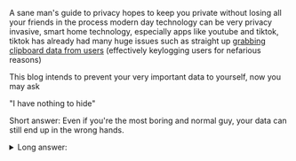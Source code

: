 A sane man's guide to privacy hopes to keep you private without losing all your friends in the process
modern day technology can be very privacy invasive, smart home technology, especially apps like youtube and tiktok, tiktok has already had many huge issues such as straight up [grabbing clipboard data from users](https://youtu.be/Ti8v4eL8oIE) (effectively keylogging users for nefarious reasons)

This blog intends to prevent your very important data to yourself, now you may ask

"I have nothing to hide"

Short answer: 
Even if you're the most boring and normal guy, your data can still end up in the wrong hands.

<details> <summary> Long answer: </summary>

Well firstly I'd like to remind you that these technologies can track what you watch, what you like, what you eat. [Google knows you better than your own mother](https://youtu.be/5iIg7wmEz20) not to mention advertising companies can quite literally shape your life and not always in a good way, it can lead you to many fucked up rabbit holes such as the deep deep alt-right which is straight up racism, by using many mainstream technology you are effectively leaving your front door open but to your mind and life

Still seems fine as you're just a normal law abiding citizen? you [still have a chance](https://youtu.be/CE0EB5bXj14) of getting your dick chopped, do you really want a bunch of people who wanna make money off of you to have a full view of your personal life?

And some third world countries can end up literally arresting for being homosexual or transgender, there's many videos defending privacy and I think you should check them out if you're still skeptical

https://youtu.be/dc-4osAdIUE \
https://youtu.be/BQKDL9VUzfs

</details>